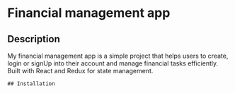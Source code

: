 # Financial management app
    


## Description 
My financial management app is a simple project that helps users to create, login or signUp into their account and  manage financial tasks efficiently. Built with React and Redux for state management.
    

    ## Installation
